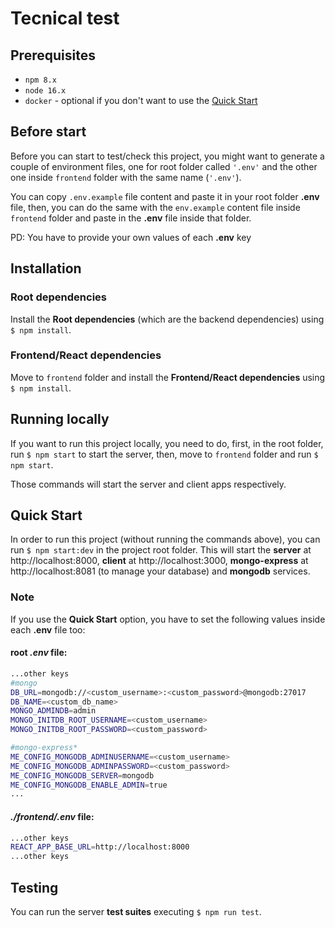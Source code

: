 # Tecnical test

## Prerequisites

- `npm 8.x`
- `node 16.x`
- `docker` - optional if you don't want to use the [Quick Start](#quick-start)

## Before start

Before you can start to test/check this project, you might want to generate a couple of environment files, one for root folder called `'.env'` and the other one inside `frontend` folder with the same name (`'.env'`).

You can copy `.env.example` file content and paste it in your root folder **.env** file, then, you can do the same with the `env.example` content file inside `frontend` folder and paste in the **.env** file inside that folder.

PD: You have to provide your own values of each **.env** key

## Installation

### Root dependencies

Install the **Root dependencies** (which are the backend dependencies) using `$ npm install`.

### Frontend/React dependencies

Move to `frontend` folder and install the **Frontend/React dependencies** using `$ npm install`.

## Running locally

If you want to run this project locally, you need to do, first, in the root folder, run `$ npm start` to start the server, then, move to `frontend` folder and run `$ npm start`.

Those commands will start the server and client apps respectively.

## Quick Start

In order to run this project (without running the commands above), you can run `$ npm start:dev` in the project root folder. This will start the **server** at http://localhost:8000, **client** at http://localhost:3000, **mongo-express** at http://localhost:8081 (to manage your database) and **mongodb** services.

### Note

If you use the **Quick Start** option, you have to set the following values inside each **.env** file too:

#### root _.env_ file:

```sh
...other keys
#mongo
DB_URL=mongodb://<custom_username>:<custom_password>@mongodb:27017
DB_NAME=<custom_db_name>
MONGO_ADMINDB=admin
MONGO_INITDB_ROOT_USERNAME=<custom_username>
MONGO_INITDB_ROOT_PASSWORD=<custom_password>

#mongo-express*
ME_CONFIG_MONGODB_ADMINUSERNAME=<custom_username>
ME_CONFIG_MONGODB_ADMINPASSWORD=<custom_password>
ME_CONFIG_MONGODB_SERVER=mongodb
ME_CONFIG_MONGODB_ENABLE_ADMIN=true
...
```

#### _./frontend/.env_ file:

```sh
...other keys
REACT_APP_BASE_URL=http://localhost:8000
...other keys
```

## Testing

You can run the server **test suites** executing `$ npm run test`.
